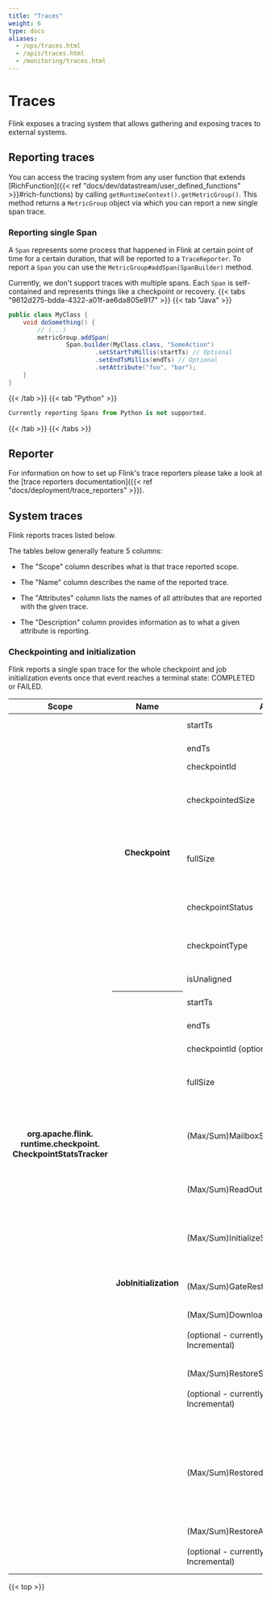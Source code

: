 ```yaml
---
title: "Traces"
weight: 6
type: docs
aliases:
  - /ops/traces.html
  - /apis/traces.html
  - /monitoring/traces.html
---
```

<!--
Licensed to the Apache Software Foundation (ASF) under one
or more contributor license agreements.  See the NOTICE file
distributed with this work for additional information
regarding copyright ownership.  The ASF licenses this file
to you under the Apache License, Version 2.0 (the
"License"); you may not use this file except in compliance
with the License.  You may obtain a copy of the License at

  http://www.apache.org/licenses/LICENSE-2.0

Unless required by applicable law or agreed to in writing,
software distributed under the License is distributed on an
"AS IS" BASIS, WITHOUT WARRANTIES OR CONDITIONS OF ANY
KIND, either express or implied.  See the License for the
specific language governing permissions and limitations
under the License.
-->

# Traces

Flink exposes a tracing system that allows gathering and exposing traces to external systems.

## Reporting traces

You can access the tracing system from any user function that extends [RichFunction]({{< ref "docs/dev/datastream/user_defined_functions" >}}#rich-functions) by calling `getRuntimeContext().getMetricGroup()`.
This method returns a `MetricGroup` object via which you can report a new single span trace.

### Reporting single Span


A `Span` represents some process that happened in Flink at certain point of time for a certain duration, that will be reported to a `TraceReporter`.
To report a `Span` you can use the `MetricGroup#addSpan(SpanBuilder)` method.

Currently, we don't support traces with multiple spans. Each `Span` is self-contained and represents things like a checkpoint or recovery.
{{< tabs "9612d275-bdda-4322-a01f-ae6da805e917" >}}
{{< tab "Java" >}}
```java
public class MyClass {
    void doSomething() {
        // (...)
        metricGroup.addSpan(
                Span.builder(MyClass.class, "SomeAction")
                        .setStartTsMillis(startTs) // Optional
                        .setEndTsMillis(endTs) // Optional
                        .setAttribute("foo", "bar");
    }
}
```
{{< /tab >}}
{{< tab "Python" >}}
```python
Currently reporting Spans from Python is not supported.
```
{{< /tab >}}
{{< /tabs >}}

## Reporter

For information on how to set up Flink's trace reporters please take a look at the [trace reporters documentation]({{< ref "docs/deployment/trace_reporters" >}}).

## System traces

Flink reports traces listed below.

The tables below generally feature 5 columns:

* The "Scope" column describes what is that trace reported scope.

* The "Name" column describes the name of the reported trace.

* The "Attributes" column lists the names of all attributes that are reported with the given trace.

* The "Description" column provides information as to what a given attribute is reporting.

### Checkpointing and initialization

Flink reports a single span trace for the whole checkpoint and job initialization events once that event reaches a terminal state: COMPLETED or FAILED.

<table class="table table-bordered">
  <thead>
    <tr>
      <th class="text-left" style="width: 18%">Scope</th>
      <th class="text-left" style="width: 22%">Name</th>
      <th class="text-left" style="width: 20%">Attributes</th>
      <th class="text-left" style="width: 32%">Description</th>
    </tr>
  </thead>
  <tbody>
    <tr>
      <th rowspan="20">org.apache.flink.</br>runtime.checkpoint.</br>CheckpointStatsTracker</th>
      <th rowspan="8"><strong>Checkpoint</strong></th>
      <td>startTs</td>
      <td>Timestamp when the checkpoint has started.</td>
    </tr>
    <tr>
      <td>endTs</td>
      <td>Timestamp when the checkpoint has finished.</td>
    </tr>
    <tr>
      <td>checkpointId</td>
      <td>Id of the checkpoint.</td>
    </tr>
    <tr>
      <td>checkpointedSize</td>
      <td>Size in bytes of checkpointed state during this checkpoint. Might be smaller than fullSize if incremental checkpoints are used.</td>
    </tr>
    <tr>
      <td>fullSize</td>
      <td>Full size in bytes of the referenced state by this checkpoint. Might be larger than checkpointSize if incremental checkpoints are used.</td>
    </tr>
    <tr>
      <td>checkpointStatus</td>
      <td>What was the state of this checkpoint: FAILED or COMPLETED.</td>
    </tr>
    <tr>
      <td>checkpointType</td>
      <td>Type of the checkpoint. For example: "Checkpoint", "Full Checkpoint" or "Terminate Savepoint" ...</td>
    </tr>
    <tr>
      <td>isUnaligned</td>
      <td>Whether checkpoint was aligned or unaligned.</td>
    </tr>
    <tr>
      <th rowspan="12"><strong>JobInitialization</strong></th>
      <td>startTs</td>
      <td>Timestamp when the job initialization has started.</td>
    </tr>
    <tr>
      <td>endTs</td>
      <td>Timestamp when the job initialization has finished.</td>
    </tr>
    <tr>
      <td>checkpointId (optional)</td>
      <td>Id of the checkpoint that the job recovered from (if any).</td>
    </tr>
    <tr>
      <td>fullSize</td>
      <td>Full size in bytes of the referenced state by the checkpoint that was used during recovery (if any).</td>
    </tr>
    <tr>
      <td>(Max/Sum)MailboxStartDurationMs</td>
      <td>The aggregated (max and sum) across all subtasks duration between subtask being created until all classes and objects of that subtask are initialize.</td>
    </tr>
    <tr>
      <td>(Max/Sum)ReadOutputDataDurationMs</td>
      <td>The aggregated (max and sum) across all subtasks duration of reading unaligned checkpoint's output buffers.</td>
    </tr>
    <tr>
      <td>(Max/Sum)InitializeStateDurationMs</td>
      <td>The aggregated (max and sum) across all subtasks duration to initialize a state backend (including state files download time)</td>
    </tr>
    <tr>
      <td>(Max/Sum)GateRestoreDurationMs</td>
      <td>The aggregated (max and sum) across all subtasks duration of reading unaligned checkpoint's input buffers.</td>
    </tr>
    <tr>
      <td>(Max/Sum)DownloadStateDurationMs<br><br>(optional - currently only supported by RocksDB Incremental)</td>
      <td>The aggregated (max and sum) duration across all subtasks of downloading state files from the DFS.</td>
    </tr>
    <tr>
      <td>(Max/Sum)RestoreStateDurationMs<br><br>(optional - currently only supported by RocksDB Incremental)</td>
      <td>The aggregated (max and sum) duration across all subtasks of restoring the state backend from fully localized state, i.e. after all remote state was downloaded.</td>
    </tr>
    <tr>
      <td>(Max/Sum)RestoredStateSizeBytes.[location]</td>
      <td>The aggregated (max and sum) across all subtasks size of restored state by location. Possible locations are defined in Enum StateObjectSizeStatsCollector as 
        LOCAL_MEMORY,
        LOCAL_DISK,
        REMOTE,
        UNKNOWN.</td>
    </tr>
    <tr>
      <td>(Max/Sum)RestoreAsyncCompactionDurationMs<br><br>(optional - currently only supported by RocksDB Incremental)</td>
      <td>The aggregated (max and sum) duration across all subtasks for async compaction after incremental restore.</td>
    </tr>
  </tbody>
</table>

{{< top >}}

